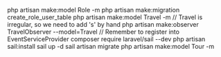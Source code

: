 php artisan make:model Role -m
php artisan make:migration create_role_user_table
php artisan make:model Travel -m // Travel is irregular, so we need to add 's' by hand
php artisan make:observer TravelObserver --model=Travel  // Remember to register into EventServiceProvider
composer require laravel/sail --dev
php artisan sail:install
sail up -d
sail artisan migrate
php artisan make:model Tour -m
